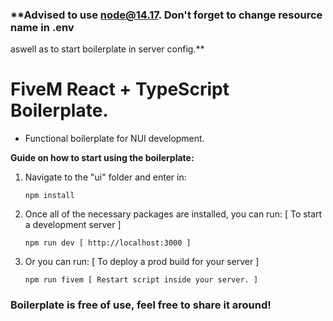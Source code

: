 ### **Advised to use node@14.17. Don't forget to change resource name in .env
aswell as to start boilerplate in server config.**
# FiveM React + TypeScript Boilerplate.

- Functional boilerplate for NUI development.

**Guide on how to start using the boilerplate:**

1.  Navigate to the "ui" folder and enter in:

        npm install

2.  Once all of the necessary packages are installed, you can run: [ To start a development server ]

        npm run dev [ http://localhost:3000 ]

3.  Or you can run: [ To deploy a prod build for your server ]

        npm run fivem [ Restart script inside your server. ]

### Boilerplate is free of use, feel free to share it around!
